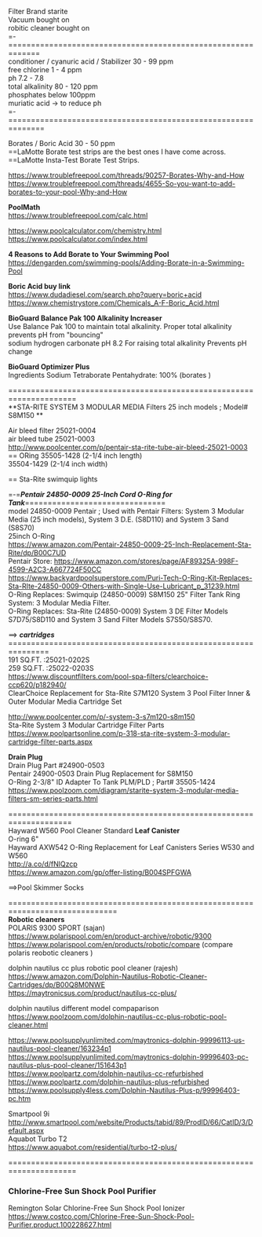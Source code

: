 

Filter Brand    starite   
Vacuum bought on   
robitic cleaner bought on   
=-=============================================================  
conditioner /  cyanuric acid /  Stabilizer  30 - 99 ppm    
free  chlorine   1 - 4 ppm    
ph   7.2  - 7.8   
total alkalinity   80 - 120 ppm   
phosphates   below  100ppm  
muriatic acid  ->  to reduce ph   
=-==============================================================   

Borates / Boric Acid   30 - 50 ppm    
==LaMotte Borate test strips are the best ones I have come across.    
==LaMotte Insta-Test Borate Test Strips.   

https://www.troublefreepool.com/threads/90257-Borates-Why-and-How    
https://www.troublefreepool.com/threads/4655-So-you-want-to-add-borates-to-your-pool-Why-and-How    

**PoolMath**   
https://www.troublefreepool.com/calc.html   

https://www.poolcalculator.com/chemistry.html    
https://www.poolcalculator.com/index.html   


**4 Reasons to Add Borate to Your Swimming Pool**       
https://dengarden.com/swimming-pools/Adding-Borate-in-a-Swimming-Pool    

**Boric Acid buy link**   
https://www.dudadiesel.com/search.php?query=boric+acid     
https://www.chemistrystore.com/Chemicals_A-F-Boric_Acid.html    






**BioGuard Balance Pak 100 Alkalinity Increaser**   
Use Balance Pak 100 to maintain total alkalinity. Proper total alkalinity prevents pH from "bouncing"    
sodium hydrogen carbonate   pH 8.2 For raising total alkalinity Prevents pH change 

**BioGuard Optimizer Plus**   
Ingredients
Sodium Tetraborate Pentahydrate: 100%    (borates )

=====================================================================     
**STA-RITE SYSTEM 3 MODULAR MEDIA Filters 25 inch models ; Model# S8M150 **  
   
Air bleed filter  25021-0004       
air bleed tube   25021-0003       
http://www.poolcenter.com/p/pentair-sta-rite-tube-air-bleed-25021-0003         
== ORing  35505-1428  (2-1/4  inch length)      
          35504-1429  (2-1/4  inch width)   
         
== Sta-Rite swimquip  lights       


=-=***Pentair 24850-0009 25-Inch Cord O-Ring for Tank***===============================     
    model 24850-0009 Pentair ; Used with Pentair Filters: System 3 Modular Media (25 inch models), System 3 D.E. (S8D110) and System 3 Sand (S8S70)  
    25inch O-Ring    
    https://www.amazon.com/Pentair-24850-0009-25-Inch-Replacement-Sta-Rite/dp/B00C7UD   
    Pentair Store: https://www.amazon.com/stores/page/AF89325A-998F-4599-A2C3-A667724F50CC  
https://www.backyardpoolsuperstore.com/Puri-Tech-O-Ring-Kit-Replaces-Sta-RIte-24850-0009-Others-with-Single-Use-Lubricant_p_31239.html   
O-Ring Replaces: Swimquip (24850-0009) S8M150 25" Filter Tank Ring System: 3 Modular Media Filter.  
O-Ring Replaces: Sta-Rite (24850-0009) System 3 DE Filter Models S7D75/S8D110 and System 3 Sand Filter Models S7S50/S8S70.  
    
==> ***cartridges*** ===============================================================        
    191 SQ.FT. :25021-0202S    
    259 SQ.FT. :25022-0203S    
https://www.discountfilters.com/pool-spa-filters/clearchoice-ccp620/p182940/        
ClearChoice Replacement for Sta-Rite S7M120 System 3 Pool Filter Inner & Outer Modular Media Cartridge Set    

http://www.poolcenter.com/p/-system-3-s7m120-s8m150       
 Sta-Rite System 3 Modular Cartridge Filter Parts    
 https://www.poolpartsonline.com/p-318-sta-rite-system-3-modular-cartridge-filter-parts.aspx    
     
**Drain Plug**   
Drain Plug Part #24900-0503   
Pentair 24900-0503 Drain Plug Replacement   for S8M150    
O-Ring 2-3/8" ID Adapter To Tank PLM/PLD ; Part# 35505-1424      
https://www.poolzoom.com/diagram/starite-system-3-modular-media-filters-sm-series-parts.html    
    
====================================================================   
Hayward W560 Pool Cleaner Standard **Leaf Canister**     
O-ring 6"   
Hayward AXW542 O-Ring Replacement for Leaf Canisters Series W530 and W560      
http://a.co/d/fNlQzcp    
 https://www.amazon.com/gp/offer-listing/B004SPFGWA  

==>Pool Skimmer Socks    
 
  
==============================================================================   
  **Robotic cleaners**     
  POLARIS 9300 SPORT     (sajan)    
  https://www.polarispool.com/en/product-archive/robotic/9300      
  https://www.polarispool.com/en/products/robotic/compare  (compare polaris reobotic cleaners )       
  
  dolphin nautilus cc plus robotic pool cleaner (rajesh)   
  https://www.amazon.com/Dolphin-Nautilus-Robotic-Cleaner-Cartridges/dp/B00Q8M0NWE   
  https://maytronicsus.com/product/nautilus-cc-plus/    
  
 dolphin nautilus  different model compaparison     
https://www.poolzoom.com/dolphin-nautilus-cc-plus-robotic-pool-cleaner.html       
      
https://www.poolsupplyunlimited.com/maytronics-dolphin-99996113-us-nautilus-pool-cleaner/163234p1        
https://www.poolsupplyunlimited.com/maytronics-dolphin-99996403-pc-nautilus-plus-pool-cleaner/151643p1     
https://www.poolpartz.com/dolphin-nautilus-cc-refurbished           
https://www.poolpartz.com/dolphin-nautilus-plus-refurbished         
https://www.poolsupply4less.com/Dolphin-Nautilus-Plus-p/99996403-pc.htm    



   Smartpool 9i      
   http://www.smartpool.com/website/Products/tabid/89/ProdID/66/CatID/3/Default.aspx    
   Aquabot Turbo T2   
   https://www.aquabot.com/residential/turbo-t2-plus/    
   
   =====================================================================   
   
 ### Chlorine-Free Sun Shock Pool Purifier 
 Remington Solar Chlorine-Free Sun Shock Pool Ionizer    
 https://www.costco.com/Chlorine-Free-Sun-Shock-Pool-Purifier.product.100228627.html    
       
      
     
          

   
